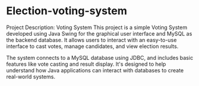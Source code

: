 # Election-voting-system
Project Description: Voting System
This project is a simple Voting System developed using Java Swing for the graphical user interface and MySQL as the backend database. It allows users to interact with an easy-to-use interface to cast votes, manage candidates, and view election results.

The system connects to a MySQL database using JDBC, and includes basic features like vote casting and result display. It's designed to help understand how Java applications can interact with databases to create real-world systems.
